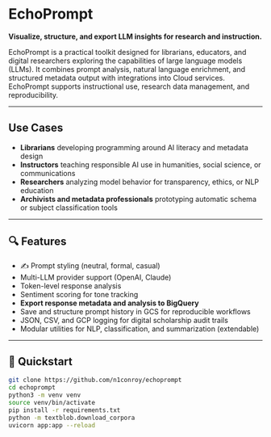 # EchoPrompt

**Visualize, structure, and export LLM insights for research and instruction.**

EchoPrompt is a practical toolkit designed for librarians, educators, and digital researchers exploring the capabilities of large language models (LLMs). It combines prompt analysis, natural language enrichment, and structured metadata output with integrations into Cloud services. EchoPrompt supports instructional use, research data management, and reproducibility.

---

## Use Cases

- **Librarians** developing programming around AI literacy and metadata design
- **Instructors** teaching responsible AI use in humanities, social science, or communications
- **Researchers** analyzing model behavior for transparency, ethics, or NLP education
- **Archivists and metadata professionals** prototyping automatic schema or subject classification tools

---

## 🔍 Features

- ✍️ Prompt styling (neutral, formal, casual)
- Multi-LLM provider support (OpenAI, Claude)
- Token-level response analysis
- Sentiment scoring for tone tracking
- **Export response metadata and analysis to BigQuery**
- Save and structure prompt history in GCS for reproducible workflows
- JSON, CSV, and GCP logging for digital scholarship audit trails
- Modular utilities for NLP, classification, and summarization (extendable)

---

## 🚀 Quickstart

```bash
git clone https://github.com/n1conroy/echoprompt
cd echoprompt
python3 -m venv venv
source venv/bin/activate
pip install -r requirements.txt
python -m textblob.download_corpora
uvicorn app:app --reload
